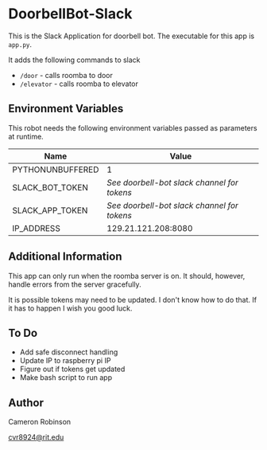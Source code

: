 # DoorbellBot-Slack

This is the Slack Application for doorbell bot. The executable for this app is `app.py`.

It adds the following commands to slack

* `/door` - calls roomba to door
* `/elevator` - calls roomba to elevator

## Environment Variables
This robot needs the following environment variables passed as parameters at runtime.

| Name | Value |
| --- | --- |
| PYTHONUNBUFFERED | 1 |
| SLACK_BOT_TOKEN | *See doorbell-bot slack channel for tokens* |
| SLACK_APP_TOKEN | *See doorbell-bot slack channel for tokens* |
| IP_ADDRESS | 129.21.121.208:8080 |

## Additional Information
This app can only run when the roomba server is on. It should, however, handle errors from the server gracefully.

It is possible tokens may need to be updated. I don't know how to do that. If it has to happen I wish you good luck.

## To Do
* Add safe disconnect handling
* Update IP to raspberry pi IP
* Figure out if tokens get updated
* Make bash script to run app

## Author
Cameron Robinson

cvr8924@rit.edu

